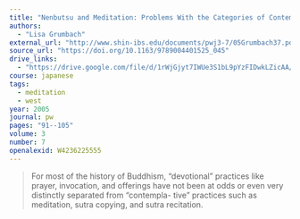 ```yaml
---
title: "Nenbutsu and Meditation: Problems With the Categories of Contemplation, Devotion, Meditation, and Faith"
authors:
  - "Lisa Grumbach"
external_url: "http://www.shin-ibs.edu/documents/pwj3-7/05Grumbach37.pdf"
source_url: "https://doi.org/10.1163/9789004401525_045"
drive_links:
  - "https://drive.google.com/file/d/1rWjGjyt7IWUe3S1bL9pYzFIDwkLZicAA/view?usp=drivesdk"
course: japanese
tags:
  - meditation
  - west
year: 2005
journal: pw
pages: "91--105"
volume: 3
number: 7
openalexid: W4236225555
---
```


> For most of the history 
of Buddhism, “devotional” practices like prayer, invocation, and offerings 
have not been at odds or even very distinctly separated from “contempla-
tive” practices such as meditation, sutra copying, and sutra recitation.
